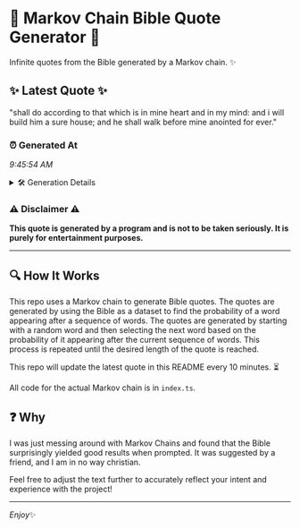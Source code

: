# 📖 Markov Chain Bible Quote Generator 📖

Infinite quotes from the Bible generated by a Markov chain. ✨

## ✨ Latest Quote ✨
"shall do according to that which is in mine heart and in my mind: and i will build him a sure house; and he shall walk before mine anointed for ever."

### ⏰ Generated At
*9:45:54 AM*

<details>
    <summary>🛠️ Generation Details</summary>
    <p>
        <strong>🌱 Seed:</strong> shall<br>
        <strong>🔄 Iterations:</strong> 30<br>
        <strong>📜 Context History:</strong><br>[ shall ]: do<br>[ shall, do ]: according<br>[ shall, do, according ]: to<br>[ shall, do, according, to ]: that<br>[ shall, do, according, to, that ]: which<br>[ shall, do, according, to, that, which ]: is<br>[ do, according, to, that, which, is ]: in<br>[ according, to, that, which, is, in ]: mine<br>[ to, that, which, is, in, mine ]: heart<br>[ that, which, is, in, mine, heart ]: and<br>[ which, is, in, mine, heart, and ]: in<br>[ is, in, mine, heart, and, in ]: my<br>[ in, mine, heart, and, in, my ]: mind:<br>[ mine, heart, and, in, my, mind: ]: and<br>[ heart, and, in, my, mind:, and ]: i<br>[ and, in, my, mind:, and, i ]: will<br>[ in, my, mind:, and, i, will ]: build<br>[ my, mind:, and, i, will, build ]: him<br>[ mind:, and, i, will, build, him ]: a<br>[ and, i, will, build, him, a ]: sure<br>[ i, will, build, him, a, sure ]: house;<br>[ will, build, him, a, sure, house; ]: and<br>[ build, him, a, sure, house;, and ]: he<br>[ him, a, sure, house;, and, he ]: shall<br>[ a, sure, house;, and, he, shall ]: walk<br>[ sure, house;, and, he, shall, walk ]: before<br>[ house;, and, he, shall, walk, before ]: mine<br>[ and, he, shall, walk, before, mine ]: anointed<br>[ he, shall, walk, before, mine, anointed ]: for<br>[ shall, walk, before, mine, anointed, for ]: ever.<br>
    </p>
</details>

### ⚠️ Disclaimer ⚠️
**This quote is generated by a program and is not to be taken seriously. It is purely for entertainment purposes.**

---

## 🔍 How It Works

This repo uses a Markov chain to generate Bible quotes. The quotes are generated by using the Bible as a dataset to find the probability of a word appearing after a sequence of words. The quotes are generated by starting with a random word and then selecting the next word based on the probability of it appearing after the current sequence of words. This process is repeated until the desired length of the quote is reached.

This repo will update the latest quote in this README every 10 minutes. ⏳

All code for the actual Markov chain is in `index.ts`.

## ❓ Why

I was just messing around with Markov Chains and found that the Bible surprisingly yielded good results when prompted. 
It was suggested by a friend, and I am in no way christian.

Feel free to adjust the text further to accurately reflect your intent and experience with the project!

---

*Enjoy*✨
